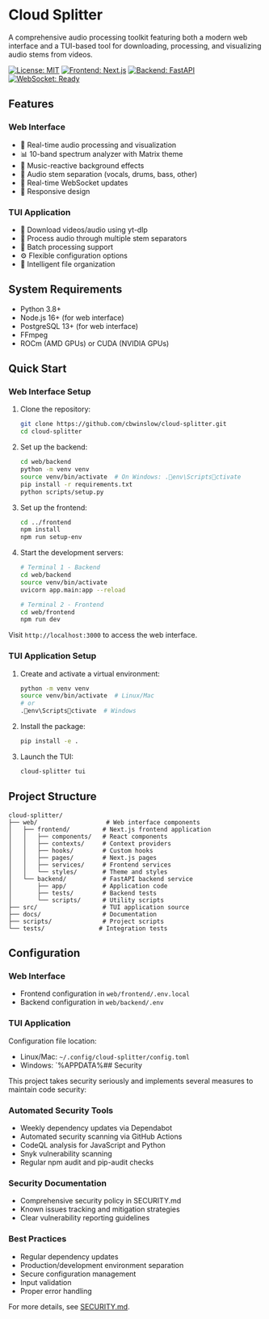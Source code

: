 # Cloud Splitter

A comprehensive audio processing toolkit featuring both a modern web interface and a TUI-based tool for downloading, processing, and visualizing audio stems from videos.

[![License: MIT](https://img.shields.io/badge/License-MIT-yellow.svg)](https://opensource.org/licenses/MIT)
[![Frontend: Next.js](https://img.shields.io/badge/Frontend-Next.js-black)](https://nextjs.org)
[![Backend: FastAPI](https://img.shields.io/badge/Backend-FastAPI-green)](https://fastapi.tiangolo.com)
[![WebSocket: Ready](https://img.shields.io/badge/WebSocket-Ready-blue)](https://developer.mozilla.org/en-US/docs/Web/API/WebSocket)

## Features

### Web Interface
- 🎵 Real-time audio processing and visualization
- 📊 10-band spectrum analyzer with Matrix theme
- 🌟 Music-reactive background effects
- 🎹 Audio stem separation (vocals, drums, bass, other)
- 🔄 Real-time WebSocket updates
- 📱 Responsive design

### TUI Application
- 🎼 Download videos/audio using yt-dlp
- 🎸 Process audio through multiple stem separators
- 📂 Batch processing support
- ⚙️ Flexible configuration options
- 📁 Intelligent file organization

## System Requirements

- Python 3.8+
- Node.js 16+ (for web interface)
- PostgreSQL 13+ (for web interface)
- FFmpeg
- ROCm (AMD GPUs) or CUDA (NVIDIA GPUs)

## Quick Start

### Web Interface Setup

1. Clone the repository:
   ```bash
   git clone https://github.com/cbwinslow/cloud-splitter.git
   cd cloud-splitter
   ```

2. Set up the backend:
   ```bash
   cd web/backend
   python -m venv venv
   source venv/bin/activate  # On Windows: .env\Scriptsctivate
   pip install -r requirements.txt
   python scripts/setup.py
   ```

3. Set up the frontend:
   ```bash
   cd ../frontend
   npm install
   npm run setup-env
   ```

4. Start the development servers:
   ```bash
   # Terminal 1 - Backend
   cd web/backend
   source venv/bin/activate
   uvicorn app.main:app --reload

   # Terminal 2 - Frontend
   cd web/frontend
   npm run dev
   ```

Visit `http://localhost:3000` to access the web interface.

### TUI Application Setup

1. Create and activate a virtual environment:
   ```bash
   python -m venv venv
   source venv/bin/activate  # Linux/Mac
   # or
   .env\Scriptsctivate  # Windows
   ```

2. Install the package:
   ```bash
   pip install -e .
   ```

3. Launch the TUI:
   ```bash
   cloud-splitter tui
   ```

## Project Structure

```
cloud-splitter/
├── web/                   # Web interface components
│   ├── frontend/         # Next.js frontend application
│   │   ├── components/   # React components
│   │   ├── contexts/     # Context providers
│   │   ├── hooks/        # Custom hooks
│   │   ├── pages/        # Next.js pages
│   │   ├── services/     # Frontend services
│   │   └── styles/       # Theme and styles
│   └── backend/          # FastAPI backend service
│       ├── app/          # Application code
│       ├── tests/        # Backend tests
│       └── scripts/      # Utility scripts
├── src/                  # TUI application source
├── docs/                 # Documentation
├── scripts/              # Project scripts
└── tests/               # Integration tests
```

## Configuration

### Web Interface
- Frontend configuration in `web/frontend/.env.local`
- Backend configuration in `web/backend/.env`

### TUI Application
Configuration file location:
- Linux/Mac: `~/.config/cloud-splitter/config.toml`
- Windows: `%APPDATA%## Security

This project takes security seriously and implements several measures to maintain code security:

### Automated Security Tools
- Weekly dependency updates via Dependabot
- Automated security scanning via GitHub Actions
- CodeQL analysis for JavaScript and Python
- Snyk vulnerability scanning
- Regular npm audit and pip-audit checks

### Security Documentation
- Comprehensive security policy in SECURITY.md
- Known issues tracking and mitigation strategies
- Clear vulnerability reporting guidelines

### Best Practices
- Regular dependency updates
- Production/development environment separation
- Secure configuration management
- Input validation
- Proper error handling

For more details, see [SECURITY.md](SECURITY.md).


